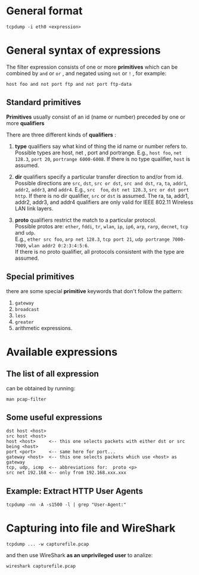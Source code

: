 General format
==============

    tcpdump -i eth0 <expression>

General syntax of expressions
=============================

The filter expression consists of one or more __primitives__
which can be combined by `and` or `or` , and negated using `not` or `!` , for example:

    host foo and not port ftp and not port ftp-data

Standard primitives
-------------------

__Primitives__ usually consist of an id (name or number) preceded by one or more __qualifiers__

There are  three  different  kinds  of __qualifiers__ :

1. __type__    qualifiers  say  what kind of thing the id name or number refers to.
   Possible types are host, net , port and portrange.
   E.g., `host foo`, `net 128.3`, `port 20`, `portrange 6000-6008`.  If there is no type qualifier, `host` is assumed.
              
2. __dir__     qualifiers specify a particular transfer direction to and/or from id.  
   Possible directions are `src`, `dst`, `src or dst`, `src and dst`, `ra`, `ta`, `addr1`, `addr2`, `addr3`, and `addr4`.
   E.g., `src  foo`, `dst net 128.3`, `src or dst port http`.  If there is no dir qualifier, `src` or `dst` is assumed.
   The ra, ta, addr1, addr2, addr3, and addr4 qualifiers are only valid for IEEE 802.11 Wireless LAN link layers.

3. __proto__   qualifiers restrict the match to a particular protocol.  
   Possible protos are: `ether`, `fddi`, `tr`, `wlan`, `ip`, `ip6`, `arp`, `rarp`, `decnet`, `tcp` and `udp`.  
   E.g., `ether src foo`, `arp net 128.3`, `tcp port 21`, `udp portrange 7000-7009`, `wlan addr2 0:2:3:4:5:6`.  
   If there is no proto qualifier, all protocols consistent with the type are assumed.

Special primitives
------------------

there are some special __primitive__ keywords that don't follow the pattern: 

1. `gateway` 
2. `broadcast` 
3. `less` 
4. `greater`  
5. arithmetic  expressions.

Available expressions
=====================

The list of all expression
--------------------------

can be obtained by running:

    man pcap-filter

Some useful expressions
-----------------------

    dst host <host>
    src host <host>
    host <host>     <-- this one selects packets with either dst or src being <host>
    port <port>     <-- same here for port...
    gateway <host>  <-- this one selects packets which use <host> as gateway
    tcp, udp, icmp  <-- abbreviations for:  proto <p>
    src net 192.168 <-- only from 192.168.xxx.xxx 

Example: Extract HTTP User Agents
---------------------------------

    tcpdump -nn -A -s1500 -l | grep "User-Agent:"

Capturing into file and WireShark
=================================

    tcpdump ... -w capturefile.pcap

and then use WireShark __as an unprivileged user__ to analize:

    wireshark capturefile.pcap

